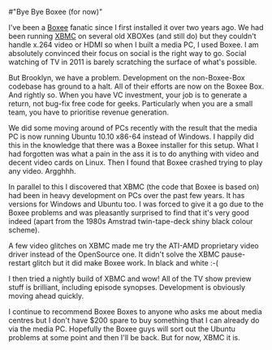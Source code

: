 #"Bye Bye Boxee (for now)"


 <p>I've been a <a href="http://www.boxee.tv/">Boxee</a> fanatic since I first installed it over two years ago. We had been running <a href="http://xbmc.org/">XBMC</a> on several old XBOXes (and still do) but they couldn't handle x.264 video or HDMI so when I built a media PC, I used Boxee. I am absolutely convinced their focus on social is the right way to go. Social watching of TV in 2011 is barely scratching the surface of what's possible.</p>
<p />
<div>But Brooklyn, we have a problem. Development on the non-Boxee-Box codebase has ground to a halt. All of their efforts are now on the Boxee Box. And rightly so. When you have VC investment, your job is to generate a return, not bug-fix free code for geeks. Particularly when you are a small team, you have to prioritise revenue generation.</div>
<p />
<div>We did some moving around of PCs recently with the result that the media PC is now running Ubuntu 10.10 x86-64 instead of Windows. I happily did this in the knowledge that there was a Boxee installer for this setup. What I had forgotten was what a pain in the ass it is to do anything with video and decent video cards on Linux. Then I found that Boxee crashed trying to play any video. Argghhh.</div>
<p />
<div>In parallel to this I discovered that XBMC (the code that Boxee is based on) had been in heavy development on PCs over the past few years. It has versions for Windows and Ubuntu too. I was forced to give it a go due to the Boxee problems and was pleasantly surprised to find that it's very good indeed (apart from the 1980s Amstrad twin-tape-deck shiny black colour scheme).&nbsp;</div>
<p />
<div>A few video glitches on XBMC made me try the ATI-AMD proprietary video driver instead of the OpenSource one. It didn't solve the XBMC pause-restart glitch but it did make Boxee work. In black and white :-(</div>
<p />
<div>I then tried a nightly build of XBMC and wow! All of the TV show preview stuff is brilliant, including episode synopses. Development is obviously moving ahead quickly.</div>
<p />
<div>I continue to recommend Boxee Boxes to anyone who asks me about media centres but I don't have $200 spare to buy something that I can already do via the media PC. Hopefully the Boxee guys will sort out the Ubuntu problems at some point and then I'll be back. But for now, XBMC it is.</div>
 